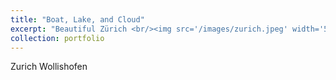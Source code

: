 ```yaml
---
title: "Boat, Lake, and Cloud"
excerpt: "Beautiful Zürich <br/><img src='/images/zurich.jpeg' width='500' height='300'>"
collection: portfolio
---
```


Zurich Wollishofen 
